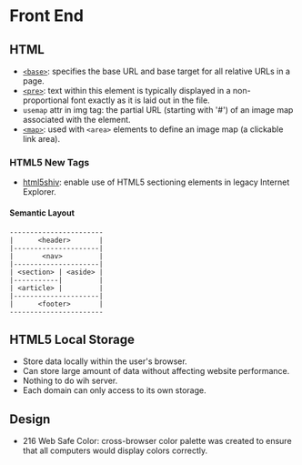 # Front End

## HTML
* [`<base>`](https://developer.mozilla.org/en-US/docs/Web/HTML/Element/base): specifies the base URL and base target for all relative URLs in a page.
* [`<pre>`](https://developer.mozilla.org/en-US/docs/Web/HTML/Element/pre): text within this element is typically displayed in a non-proportional font exactly as it is laid out in the file.
* `usemap` attr in img tag: the partial URL (starting with '#') of an image map associated with the element.
* [`<map>`](https://developer.mozilla.org/en-US/docs/Web/HTML/Element/map): used with `<area>` elements to define an image map (a clickable link area).

### HTML5 New Tags
* [html5shiv](https://github.com/aFarkas/html5shiv/): enable use of HTML5 sectioning elements in legacy Internet Explorer.

#### Semantic Layout
```
-----------------------
|      <header>       |
|---------------------|
|       <nav>         |
|---------------------|
| <section> | <aside> |
|-----------|         |
| <article> |         |
|---------------------|
|      <footer>       |
-----------------------
```

## HTML5 Local Storage
* Store data locally within the user's browser.
* Can store large amount of data without affecting website performance.
* Nothing to do wih server.
* Each domain can only access to its own storage.

## Design
* 216 Web Safe Color: cross-browser color palette was created to ensure that all computers would display colors correctly.
